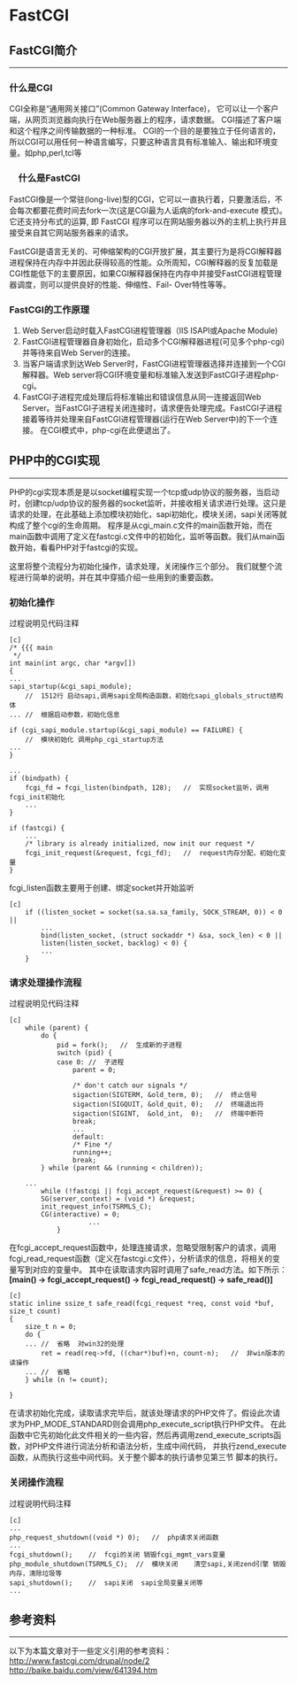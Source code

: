 # FastCGI

## FastCGI简介
***

### 什么是CGI
CGI全称是“通用网关接口”(Common Gateway Interface)，
它可以让一个客户端，从网页浏览器向执行在Web服务器上的程序，请求数据。
CGI描述了客户端和这个程序之间传输数据的一种标准。
CGI的一个目的是要独立于任何语言的，所以CGI可以用任何一种语言编写，只要这种语言具有标准输入、输出和环境变量。如php,perl,tcl等

### 　什么是FastCGI
FastCGI像是一个常驻(long-live)型的CGI，它可以一直执行着，只要激活后，不会每次都要花费时间去fork一次(这是CGI最为人诟病的fork-and-execute 模式)。它还支持分布式的运算, 即 FastCGI 程序可以在网站服务器以外的主机上执行并且接受来自其它网站服务器来的请求。

FastCGI是语言无关的、可伸缩架构的CGI开放扩展，其主要行为是将CGI解释器进程保持在内存中并因此获得较高的性能。众所周知，CGI解释器的反复加载是CGI性能低下的主要原因，如果CGI解释器保持在内存中并接受FastCGI进程管理器调度，则可以提供良好的性能、伸缩性、Fail- Over特性等等。

### FastCGI的工作原理
   1. Web Server启动时载入FastCGI进程管理器（IIS ISAPI或Apache Module)
   1. FastCGI进程管理器自身初始化，启动多个CGI解释器进程(可见多个php-cgi)并等待来自Web Server的连接。
   1. 当客户端请求到达Web Server时，FastCGI进程管理器选择并连接到一个CGI解释器。Web server将CGI环境变量和标准输入发送到FastCGI子进程php-cgi。
   1. FastCGI子进程完成处理后将标准输出和错误信息从同一连接返回Web Server。当FastCGI子进程关闭连接时，请求便告处理完成。FastCGI子进程接着等待并处理来自FastCGI进程管理器(运行在Web Server中)的下一个连接。 在CGI模式中，php-cgi在此便退出了。

## PHP中的CGI实现
***

PHP的cgi实现本质是是以socket编程实现一个tcp或udp协议的服务器，当启动时，创建tcp/udp协议的服务器的socket监听，并接收相关请求进行处理。这只是请求的处理，在此基础上添加模块初始化，sapi初始化，模块关闭，sapi关闭等就构成了整个cgi的生命周期。
程序是从cgi_main.c文件的main函数开始，而在main函数中调用了定义在fastcgi.c文件中的初始化，监听等函数。我们从main函数开始，看看PHP对于fastcgi的实现。

这里将整个流程分为初始化操作，请求处理，关闭操作三个部分。
我们就整个流程进行简单的说明，并在其中穿插介绍一些用到的重要函数。

### 初始化操作
 过程说明见代码注释

    [c]
    /* {{{ main
     */
    int main(int argc, char *argv[])
    {
    ...
    sapi_startup(&cgi_sapi_module);
        //  1512行 启动sapi,调用sapi全局构造函数，初始化sapi_globals_struct结构体
    ... //  根据启动参数，初始化信息

    if (cgi_sapi_module.startup(&cgi_sapi_module) == FAILURE) {
        //  模块初始化 调用php_cgi_startup方法
    ...
    }

    ...
    if (bindpath) {
        fcgi_fd = fcgi_listen(bindpath, 128);   //  实现socket监听，调用fcgi_init初始化
        ...
    }

    if (fastcgi) {
        ...
		/* library is already initialized, now init our request */
		fcgi_init_request(&request, fcgi_fd);   //  request内存分配，初始化变量
    }

fcgi_listen函数主要用于创建、绑定socket并开始监听

    [c]
        if ((listen_socket = socket(sa.sa.sa_family, SOCK_STREAM, 0)) < 0 ||
            ...
            bind(listen_socket, (struct sockaddr *) &sa, sock_len) < 0 ||
            listen(listen_socket, backlog) < 0) {
            ...
        }

### 请求处理操作流程
 过程说明见代码注释

    [c]
    	while (parent) {
			do {
				pid = fork();   //  生成新的子进程
				switch (pid) {
				case 0: //  子进程
					parent = 0;

					/* don't catch our signals */
					sigaction(SIGTERM, &old_term, 0);   //  终止信号
					sigaction(SIGQUIT, &old_quit, 0);   //  终端退出符
					sigaction(SIGINT,  &old_int,  0);   //  终端中断符
					break;
                    ...
                    default:
					/* Fine */
					running++;
					break;
			} while (parent && (running < children));

        ...
        	while (!fastcgi || fcgi_accept_request(&request) >= 0) {
			SG(server_context) = (void *) &request;
			init_request_info(TSRMLS_C);
			CG(interactive) = 0;
                        ...
                }

在fcgi_accept_request函数中，处理连接请求，忽略受限制客户的请求，调用fcgi_read_request函数（定义在fastcgi.c文件），分析请求的信息，将相关的变量写到对应的变量中。
其中在读取请求内容时调用了safe_read方法。如下所示：
**[main() -> fcgi_accept_request() -> fcgi_read_request() -> safe_read()]**

    [c]
    static inline ssize_t safe_read(fcgi_request *req, const void *buf, size_t count)
    {
        size_t n = 0;
        do {
        ... //  省略  对win32的处理
            ret = read(req->fd, ((char*)buf)+n, count-n);   //  非win版本的读操作
        ... //  省略
        } while (n != count);

    }

在请求初始化完成，读取请求完毕后，就该处理请求的PHP文件了。假设此次请求为PHP_MODE_STANDARD则会调用php_execute_script执行PHP文件。
在此函数中它先初始化此文件相关的一些内容，然后再调用zend_execute_scripts函数，对PHP文件进行词法分析和语法分析，生成中间代码，
并执行zend_execute函数，从而执行这些中间代码。关于整个脚本的执行请参见第三节 脚本的执行。


### 关闭操作流程
 过程说明代码注释

    [c]
    ...
    php_request_shutdown((void *) 0);   //  php请求关闭函数
    ...
    fcgi_shutdown();    //  fcgi的关闭 销毁fcgi_mgmt_vars变量
    php_module_shutdown(TSRMLS_C);  //  模块关闭    清空sapi,关闭zend引擎 销毁内存，清除垃圾等
    sapi_shutdown();    //  sapi关闭  sapi全局变量关闭等
    ...


## 参考资料
***
以下为本篇文章对于一些定义引用的参考资料：  
http://www.fastcgi.com/drupal/node/2  
http://baike.baidu.com/view/641394.htm  


